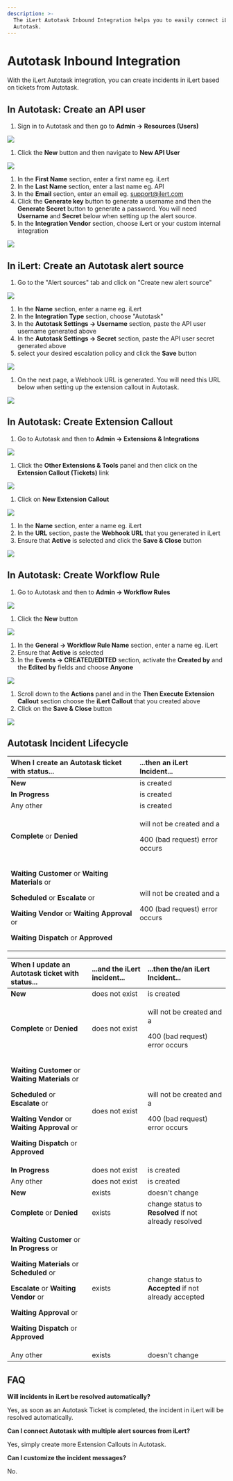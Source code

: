 ```yaml
---
description: >-
  The iLert Autotask Inbound Integration helps you to easily connect iLert with
  Autotask.
---
```


# Autotask Inbound Integration

With the iLert Autotask integration, you can create incidents in iLert based on tickets from Autotask.

## In Autotask: Create an API user <a id="create-api-user"></a>

1. Sign in to Autotask and then go to **Admin -&gt; Resources \(Users\)**

![](../../.gitbook/assets/autotask1.png)

1. Click the **New** button and then navigate to **New API User**

![](../../.gitbook/assets/autotask2.png)

1. In the **First Name** section, enter a first name eg. iLert
2. In the **Last Name** section, enter a last name eg. API
3. In the **Email** section, enter an email eg. support@ilert.com
4. Click the **Generate key** button to generate a username and then the **Generate Secret** button to generate a password. You will need **Username** and **Secret** below when setting up the alert source.
5. In the **Integration Vendor** section, choose iLert or your custom internal integration

![](../../.gitbook/assets/autotask3%20%281%29.png)

## In iLert: Create an Autotask alert source <a id="create-alert-source"></a>

1. Go to the "Alert sources" tab and click on "Create new alert source"

![](../../.gitbook/assets/autotask4%20%281%29.png)

1. In the **Name** section, enter a name eg. iLert
2. In the **Integration Type** section, choose "Autotask"
3. In the **Autotask Settings -&gt; Username** section, paste the API user username generated above
4. In the **Autotask Settings -&gt; Secret** section, paste the API user secret generated above
5. select your desired escalation policy and click the **Save** button

![](../../.gitbook/assets/ilert%20%281%29.png)

1. On the next page, a Webhook URL is generated. You will need this URL below when setting up the extension callout in Autotask.

![](../../.gitbook/assets/autotask6.png)

## In Autotask: Create Extension Callout <a id="create-extension-callout"></a>

1. Go to Autotask and then to **Admin -&gt; Extensions & Integrations**

![](../../.gitbook/assets/autotask7.png)

1. Click the **Other Extensions & Tools** panel and then click on the **Extension Callout \(Tickets\)** link

![](../../.gitbook/assets/autotask8.png)

1. Click on **New Extension Callout** 

![](../../.gitbook/assets/autotask9.png)

1. In the **Name** section, enter a name eg. iLert
2. In the **URL** section, paste the **Webhook URL** that you generated in iLert
3. Ensure that **Active** is selected and click the **Save & Close** button

![](../../.gitbook/assets/autotask10.png)

## In Autotask: Create Workflow Rule <a id="create-workflow-rule"></a>

1. Go to Autotask and then to **Admin -&gt; Workflow Rules**

![](../../.gitbook/assets/autotask11.png)

1. Click the **New** button

![](../../.gitbook/assets/autotask12.png)

1. In the **General -&gt; Workflow Rule Name** section, enter a name eg. iLert
2. Ensure that **Active** is selected
3. In the **Events -&gt; CREATED/EDITED** section, activate the **Created by** and the **Edited by** fields and choose **Anyone**

![](../../.gitbook/assets/autotask13.png)

1. Scroll down to the **Actions** panel and in the **Then Execute Extension Callout** section choose the **iLert Callout** that you created above
2. Click on the **Save & Close** button

![](../../.gitbook/assets/autotask14%20%281%29.png)

## Autotask Incident Lifecycle

<table>
  <thead>
    <tr>
      <th style="text-align:left">When I create an Autotask ticket with status...</th>
      <th style="text-align:left">...then an iLert Incident...</th>
    </tr>
  </thead>
  <tbody>
    <tr>
      <td style="text-align:left"><b>New</b>
      </td>
      <td style="text-align:left">is created</td>
    </tr>
    <tr>
      <td style="text-align:left"><b>In Progress</b>
      </td>
      <td style="text-align:left">is created</td>
    </tr>
    <tr>
      <td style="text-align:left">Any other</td>
      <td style="text-align:left">is created</td>
    </tr>
    <tr>
      <td style="text-align:left"><b>Complete</b> or <b>Denied</b>
      </td>
      <td style="text-align:left">
        <p>will not be created and a</p>
        <p>400 (bad request) error occurs</p>
      </td>
    </tr>
    <tr>
      <td style="text-align:left">
        <p><b>Waiting Customer</b> or <b>Waiting Materials </b>or<b> </b>
        </p>
        <p><b>Scheduled </b>or<b> Escalate</b> or</p>
        <p><b>Waiting Vendor</b> or <b>Waiting Approval</b> or</p>
        <p><b>Waiting Dispatch</b> or <b>Approved</b>
        </p>
      </td>
      <td style="text-align:left">
        <p>will not be created and a</p>
        <p>400 (bad request) error occurs</p>
      </td>
    </tr>
  </tbody>
</table>



<table>
  <thead>
    <tr>
      <th style="text-align:left">When I update an Autotask ticket with status...</th>
      <th style="text-align:left">...and the<b> </b>iLert incident...</th>
      <th style="text-align:left">...then the/an iLert Incident...</th>
    </tr>
  </thead>
  <tbody>
    <tr>
      <td style="text-align:left"><b>New</b>
      </td>
      <td style="text-align:left">does not exist</td>
      <td style="text-align:left">is created</td>
    </tr>
    <tr>
      <td style="text-align:left"><b>Complete</b> or <b>Denied</b>
      </td>
      <td style="text-align:left">does not exist</td>
      <td style="text-align:left">
        <p>will not be created and a</p>
        <p>400 (bad request) error occurs</p>
      </td>
    </tr>
    <tr>
      <td style="text-align:left">
        <p><b>Waiting Customer</b> or <b>Waiting Materials </b>or<b> </b>
        </p>
        <p><b>Scheduled </b>or<b> Escalate</b> or</p>
        <p><b>Waiting Vendor</b> or <b>Waiting Approval</b> or</p>
        <p><b>Waiting Dispatch</b> or <b>Approved</b>
        </p>
      </td>
      <td style="text-align:left">does not exist</td>
      <td style="text-align:left">
        <p>will not be created and a</p>
        <p>400 (bad request) error occurs</p>
      </td>
    </tr>
    <tr>
      <td style="text-align:left"><b>In Progress</b>
      </td>
      <td style="text-align:left">does not exist</td>
      <td style="text-align:left">is created</td>
    </tr>
    <tr>
      <td style="text-align:left">Any other</td>
      <td style="text-align:left">does not exist</td>
      <td style="text-align:left">is created</td>
    </tr>
    <tr>
      <td style="text-align:left"><b>New</b>
      </td>
      <td style="text-align:left">exists</td>
      <td style="text-align:left">doesn&apos;t change</td>
    </tr>
    <tr>
      <td style="text-align:left"><b>Complete</b> or <b>Denied</b>
      </td>
      <td style="text-align:left">exists</td>
      <td style="text-align:left">change status to <b>Resolved</b> if not already resolved</td>
    </tr>
    <tr>
      <td style="text-align:left">
        <p><b>Waiting Customer</b> or <b>In Progress</b> or</p>
        <p><b>Waiting Materials </b>or<b> Scheduled </b>or<b> </b>
        </p>
        <p><b>Escalate</b> or <b>Waiting Vendor</b> or</p>
        <p><b>Waiting Approval</b> or</p>
        <p><b>Waiting Dispatch</b> or <b>Approved</b>
        </p>
      </td>
      <td style="text-align:left">exists</td>
      <td style="text-align:left">change status to <b>Accepted</b> if not already accepted</td>
    </tr>
    <tr>
      <td style="text-align:left">Any other</td>
      <td style="text-align:left">exists</td>
      <td style="text-align:left">doesn&apos;t change</td>
    </tr>
  </tbody>
</table>

## FAQ <a id="faq"></a>

**Will incidents in iLert be resolved automatically?**

Yes, as soon as an Autotask Ticket is completed, the incident in iLert will be resolved automatically.

**Can I connect Autotask with multiple alert sources from iLert?**

Yes, simply create more Extension Callouts in Autotask.

**Can I customize the incident messages?**

No.


